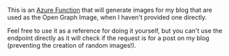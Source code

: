 This is an [Azure Function](https://azure.microsoft.com/services/functions/?WT.mc_id=javascript-0000-aapowell) that will generate images for my blog that are used as the Open Graph Image, when I haven't provided one directly.

Feel free to use it as a reference for doing it yourself, but you can't use the endpoint directly as it will check if the request is for a post on my blog (preventing the creation of random images!).
